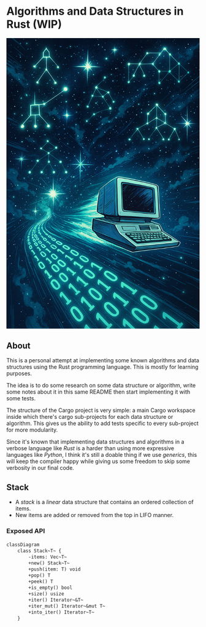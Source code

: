# Algorithms and Data Structures in Rust (WIP)

<div align="center">
  <img src="assets/image.png" alt="Algorithms and Data Structures in Rust" width="600">
</div>

## About
This is a personal attempt at implementing some known algorithms and data structures using the Rust programming language. This is mostly for learning purposes.

The idea is to do some research on some data structure or algorithm, write some notes about it in this same README then start implementing it with some tests.

The structure of the Cargo project is very simple: a main Cargo workspace inside which there's cargo sub-projects for each data structure or algorithm. This gives us the ability to add tests specific to every sub-project for more modularity.

Since it's known that implementing data structures and algorithms in a verbose language like *Rust* is a harder than using more expressive languages like *Python*, I think it's still a doable thing if we use *generics*, this will keep the compiler happy while giving us some freedom to skip some verbosity in our final code.

## Stack
- A *stack* is a *linear* data structure that contains an ordered collection of items.
- New items are added or removed from the top in LIFO manner.

### Exposed API

```mermaid
classDiagram
    class Stack~T~ {
        -items: Vec~T~
        +new() Stack~T~
        +push(item: T) void
        +pop() T
        +peek() T
        +is_empty() bool
        +size() usize
        +iter() Iterator~&T~
        +iter_mut() Iterator~&mut T~
        +into_iter() Iterator~T~
    }
```
